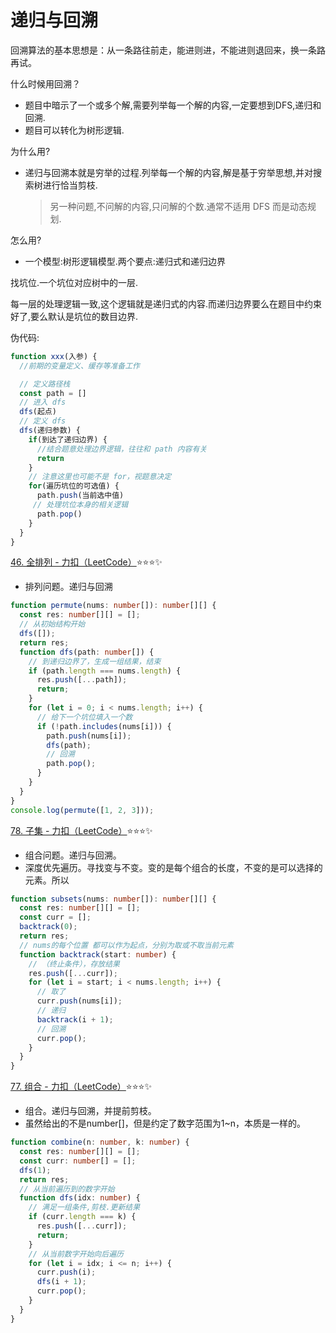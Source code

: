 # 递归与回溯

回溯算法的基本思想是：从一条路往前走，能进则进，不能进则退回来，换一条路再试。

什么时候用回溯？

- 题目中暗示了一个或多个解,需要列举每一个解的内容,一定要想到DFS,递归和回溯.
- 题目可以转化为树形逻辑.

为什么用?

- 递归与回溯本就是穷举的过程.列举每一个解的内容,解是基于穷举思想,并对搜索树进行恰当剪枝.
  > 另一种问题,不问解的内容,只问解的个数.通常不适用 DFS 而是动态规划.

怎么用?

- 一个模型:树形逻辑模型.两个要点:递归式和递归边界

找坑位.一个坑位对应树中的一层.

每一层的处理逻辑一致,这个逻辑就是递归式的内容.而递归边界要么在题目中约束好了,要么默认是坑位的数目边界.

伪代码:

```ts
function xxx(入参) {
  //前期的变量定义、缓存等准备工作

  // 定义路径栈
  const path = []
  // 进入 dfs
  dfs(起点)
  // 定义 dfs
  dfs(递归参数) {
    if(到达了递归边界) {
      //结合题意处理边界逻辑，往往和 path 内容有关
      return
    }
    // 注意这里也可能不是 for，视题意决定
    for(遍历坑位的可选值) {
      path.push(当前选中值)
     // 处理坑位本身的相关逻辑
      path.pop()
    }
  }
}
```

[46. 全排列 - 力扣（LeetCode）](https://leetcode.cn/problems/permutations)⭐⭐⭐✨

- 排列问题。递归与回溯

```ts
function permute(nums: number[]): number[][] {
  const res: number[][] = [];
  // 从初始结构开始
  dfs([]);
  return res;
  function dfs(path: number[]) {
    // 到递归边界了，生成一组结果，结束
    if (path.length === nums.length) {
      res.push([...path]);
      return;
    }
    for (let i = 0; i < nums.length; i++) {
      // 给下一个坑位填入一个数
      if (!path.includes(nums[i])) {
        path.push(nums[i]);
        dfs(path);
        // 回溯
        path.pop();
      }
    }
  }
}
console.log(permute([1, 2, 3]));
```

[78. 子集 - 力扣（LeetCode）](https://leetcode.cn/problems/subsets/description/)⭐⭐⭐✨

- 组合问题。递归与回溯。
- 深度优先遍历。寻找变与不变。变的是每个组合的长度，不变的是可以选择的元素。所以

```ts
function subsets(nums: number[]): number[][] {
  const res: number[][] = [];
  const curr = [];
  backtrack(0);
  return res;
  // nums的每个位置 都可以作为起点，分别为取或不取当前元素
  function backtrack(start: number) {
    // （终止条件），存放结果
    res.push([...curr]);
    for (let i = start; i < nums.length; i++) {
      // 取了
      curr.push(nums[i]);
      // 递归
      backtrack(i + 1);
      // 回溯
      curr.pop();
    }
  }
}
```

[77. 组合 - 力扣（LeetCode）](https://leetcode.cn/problems/combinations/description/)⭐⭐⭐✨

- 组合。递归与回溯，并提前剪枝。
- 虽然给出的不是number[]，但是约定了数字范围为1~n，本质是一样的。

```ts
function combine(n: number, k: number) {
  const res: number[][] = [];
  const curr: number[] = [];
  dfs(1);
  return res;
  // 从当前遍历到的数字开始
  function dfs(idx: number) {
    // 满足一组条件,剪枝.更新结果
    if (curr.length === k) {
      res.push([...curr]);
      return;
    }
    // 从当前数字开始向后遍历
    for (let i = idx; i <= n; i++) {
      curr.push(i);
      dfs(i + 1);
      curr.pop();
    }
  }
}
```
